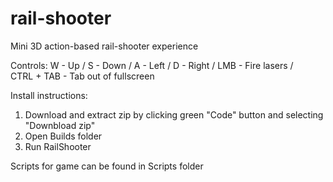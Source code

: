 # rail-shooter
Mini 3D action-based rail-shooter experience

Controls:
W - Up / 
S - Down / 
A - Left / 
D - Right / 
LMB - Fire lasers /  
CTRL + TAB - Tab out of fullscreen 

Install instructions: 
1. Download and extract zip by clicking green "Code" button and selecting "Downbload zip"  
2. Open Builds folder 
3. Run RailShooter

Scripts for game can be found in Scripts folder
